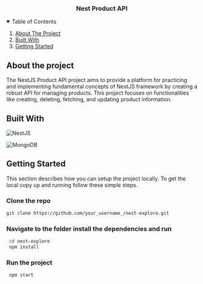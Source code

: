 <div align="center">
  <h3 align="center">Nest Product API</h3>
</div>

<details open>
  <summary>Table of Contents</summary>
  <ol>
    <li>
      <a href="#about-the-project">About The Project</a>
    </li>
     <li>
      <a href="#built-with">Built With</a>
    </li>
    <li>
      <a href="#getting-started">Getting Started</a>
    </li>
  </ol>
</details>

## About the project

The NestJS Product API project aims to provide a platform for practicing and implementing fundamental concepts of NestJS framework by creating a robust API for managing products. This project focuses on functionalities like creating, deleting, fetching, and updating product information.

## Built With
![NestJS](https://img.shields.io/badge/nestjs-%23E0234E.svg?style=for-the-badge&logo=nestjs&logoColor=white)


![MongoDB](https://img.shields.io/badge/MongoDB-%234ea94b.svg?style=for-the-badge&logo=mongodb&logoColor=white)


## Getting Started

This section describes how you can setup the project locally. To get the local copy up and running follow these simple steps.

### Clone the repo

```sh
git clone https://github.com/your_username_/nest-explore.git
```

### Navigate to the folder install the dependencies and run

```sh
 cd nest-explore
 npm install
```

### Run the project

```sh
 npm start
```





